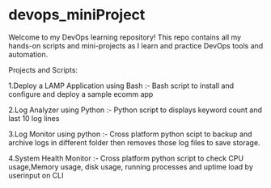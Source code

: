 # devops_miniProject

Welcome to my DevOps learning repository!
This repo contains all my hands-on scripts and mini-projects as I learn and practice DevOps tools and automation.

Projects and Scripts:

1.Deploy a LAMP Application using Bash :- Bash script to install and configure and deploy a sample ecomm app

2.Log Analyzer using Python :- Python script to displays keyword count and last 10 log lines

3.Log Monitor using python :- Cross platform python scipt to backup and archive logs in different folder then removes those log files to save storage.

4.System Health Monitor :- Cross platform python script to check CPU usage,Memory usage, disk usage, running processes and uptime load by userinput on CLI 

